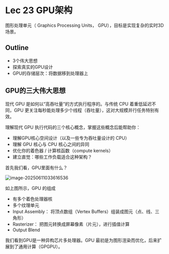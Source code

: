 # Lec 23 GPU架构

图形处理单元（ Graphics Processing Units， GPU），目标是实现复杂的实时3D场景。

## Outline

- 3个伟大思想
- 探索真实的GPU设计
- GPU的存储层次：将数据移到处理器上

## GPU的三大伟大思想

现代 GPU 是如何以“高吞吐量”的方式执行程序的。与传统 CPU 着重低延迟不同，GPU 更关注每秒能处理多少个线程（吞吐量），这对大规模并行任务特别有效。

理解现代 GPU 执行代码的三个核心概念，掌握这些概念后能帮助你：

- 理解GPU核心空间设计（以及一些专为吞吐量设计的 CPU）
- 理解 GPU 核心与 CPU 核心之间的异同
- 优化你的着色器 / 计算核函数（compute kernels）
- 建立直觉：哪些工作负载适合这种架构？



首先我们看，GPU里面有什么？

![image-20250611033616536](http://14.103.135.111:49153/i/684889349cdac.png)

如上图所示，GPU 的组成

- 有多个着色处理器核
- 多个纹理单元
- Input Assembly： 将顶点数组（Vertex Buffers）组装成图元（点、线、三角形）
- Rasterizer： 把图元转换成屏幕像素（片元），进行插值计算
- Output Blend

我们看到GPU是一种异构芯片多处理器。GPU 最初是为图形渲染而优化，后来扩展到了通用计算（GPGPU）。

